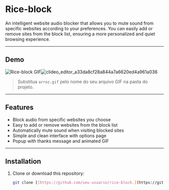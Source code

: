 # Rice-block

An intelligent website audio blocker that allows you to mute sound from specific websites according to your preferences. You can easily add or remove sites from the block list, ensuring a more personalized and quiet browsing experience.

---

## Demo

![Rice-block GIF](./arroz.gif)![clideo_editor_a33da8cf28a844a7a6620ed4a961a036](https://github.com/user-attachments/assets/bcc7a6b0-d85e-4a72-aa17-f318eef08a8d)


> Substitua `arroz.gif` pelo nome do seu arquivo GIF na pasta do projeto.

---

## Features

- Block audio from specific websites you choose
- Easy to add or remove websites from the block list
- Automatically mute sound when visiting blocked sites
- Simple and clean interface with options page
- Popup with thanks message and animated GIF

---

## Installation

1. Clone or download this repository:
   ```bash
   git clone [[https://github.com/seu-usuario/rice-block.](https://github.com/eduardoanfer/Rice-block/)
